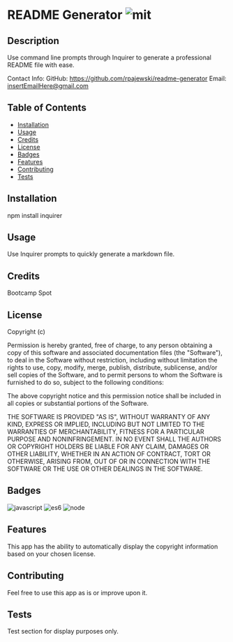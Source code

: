 # README Generator   ![mit](https://img.shields.io/badge/license-MIT-green)

## Description
Use command line prompts through Inquirer to generate a professional README file with ease.

Contact Info:
GitHub: https://github.com/rpajewski/readme-generator
Email: insertEmailHere@gmail.com

## Table of Contents

* [Installation](#installation)
* [Usage](#usage)
* [Credits](#credits)
* [License](#license)
* [Badges](#badges)
* [Features](#features)
* [Contributing](#contributing)
* [Tests](#tests)

## Installation
npm install inquirer

## Usage
Use Inquirer prompts to quickly generate a markdown file.

## Credits
Bootcamp Spot

## License
Copyright (c)

Permission is hereby granted, free of charge, to any person obtaining a copy
of this software and associated documentation files (the "Software"), to deal
in the Software without restriction, including without limitation the rights
to use, copy, modify, merge, publish, distribute, sublicense, and/or sell
copies of the Software, and to permit persons to whom the Software is
furnished to do so, subject to the following conditions:
                
The above copyright notice and this permission notice shall be included in all
copies or substantial portions of the Software.
                
THE SOFTWARE IS PROVIDED "AS IS", WITHOUT WARRANTY OF ANY KIND, EXPRESS OR
IMPLIED, INCLUDING BUT NOT LIMITED TO THE WARRANTIES OF MERCHANTABILITY,
FITNESS FOR A PARTICULAR PURPOSE AND NONINFRINGEMENT. IN NO EVENT SHALL THE
AUTHORS OR COPYRIGHT HOLDERS BE LIABLE FOR ANY CLAIM, DAMAGES OR OTHER
LIABILITY, WHETHER IN AN ACTION OF CONTRACT, TORT OR OTHERWISE, ARISING FROM,
OUT OF OR IN CONNECTION WITH THE SOFTWARE OR THE USE OR OTHER DEALINGS IN THE
SOFTWARE.

## Badges

![javascript](https://img.shields.io/badge/javascript-%20%20-blue)
![es6](https://img.shields.io/badge/ES6-%20%20-blue)
![node](https://img.shields.io/badge/Node-%20%20-blue)


## Features
This app has the ability to automatically display the copyright information based on your chosen license.

## Contributing
Feel free to use this app as is or improve upon it.

## Tests
Test section for display purposes only.